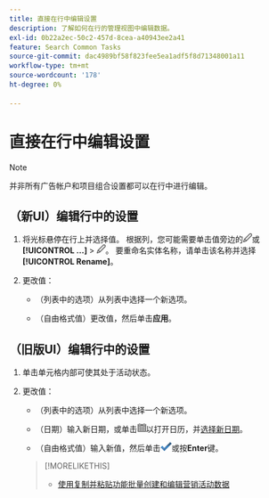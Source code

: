 ```yaml
---
title: 直接在行中编辑设置
description: 了解如何在行的管理视图中编辑数据。
exl-id: 0b22a2ec-50c2-457d-8cea-a40943ee2a41
feature: Search Common Tasks
source-git-commit: dac4989bf58f823fee5ea1adf5f8d71348001a11
workflow-type: tm+mt
source-wordcount: '178'
ht-degree: 0%

---
```


# 直接在行中编辑设置

>[!NOTE]
>
>并非所有广告帐户和项目组合设置都可以在行中进行编辑。

## （新UI）编辑行中的设置

1. 将光标悬停在行上并选择值。 根据列，您可能需要单击值旁边的![编辑](/help/search-social-commerce/assets/edit-new.png "编辑")或&#x200B;**[!UICONTROL ...]** > ![编辑](/help/search-social-commerce/assets/edit-new.png "编辑")。 要重命名实体名称，请单击该名称并选择&#x200B;**[!UICONTROL Rename]**。

1. 更改值：

   * （列表中的选项）从列表中选择一个新选项。

   * （自由格式值）更改值，然后单击&#x200B;**应用**。


## （旧版UI）编辑行中的设置

1. 单击单元格内部可使其处于活动状态。

1. 更改值：

   * （列表中的选项）从列表中选择一个新选项。

   * （日期）输入新日期，或单击![日历](/help/search-social-commerce/assets/calendar.png "日历")以打开日历，并[选择新日期](/help/search-social-commerce/common-tasks/navigation-editing-selection/calendar.md)。

   * （自由格式值）输入新值，然后单击![保存](/help/search-social-commerce/assets/select.png "保存")或按&#x200B;**Enter**&#x200B;键。

   >[!MORELIKETHIS]
   >
   >* [使用复制并粘贴功能批量创建和编辑营销活动数据](/help/search-social-commerce/campaign-management/campaigns/copy-paste.md)
